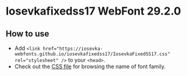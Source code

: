 # Iosevkafixedss17 WebFont 29.2.0

## How to use

- Add `<link href="https://iosevka-webfonts.github.io/iosevkafixedss17/IosevkaFixedSS17.css" rel="stylesheet" />` to your `<head>`.
- Check out the [CSS file](./IosevkaFixedSS17.css) for browsing the name of font family.
